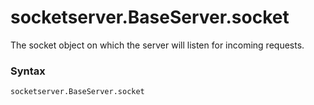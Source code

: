 # socketserver.BaseServer.socket

The socket object on which the server will listen for incoming requests.

### Syntax

```python
socketserver.BaseServer.socket
```